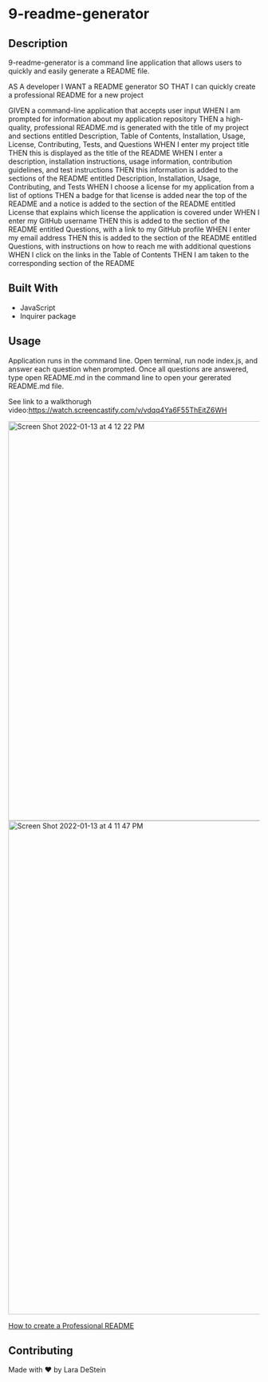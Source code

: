 # 9-readme-generator

## Description

9-readme-generator is a command line application that allows users to quickly and easily generate a README file.

AS A developer
I WANT a README generator
SO THAT I can quickly create a professional README for a new project

GIVEN a command-line application that accepts user input
WHEN I am prompted for information about my application repository
THEN a high-quality, professional README.md is generated with the title of my project and sections entitled Description, Table of Contents, Installation, Usage, License, Contributing, Tests, and Questions
WHEN I enter my project title
THEN this is displayed as the title of the README
WHEN I enter a description, installation instructions, usage information, contribution guidelines, and test instructions
THEN this information is added to the sections of the README entitled Description, Installation, Usage, Contributing, and Tests
WHEN I choose a license for my application from a list of options
THEN a badge for that license is added near the top of the README and a notice is added to the section of the README entitled License that explains which license the application is covered under
WHEN I enter my GitHub username
THEN this is added to the section of the README entitled Questions, with a link to my GitHub profile
WHEN I enter my email address
THEN this is added to the section of the README entitled Questions, with instructions on how to reach me with additional questions
WHEN I click on the links in the Table of Contents
THEN I am taken to the corresponding section of the README

## Built With

* JavaScript
* Inquirer package

## Usage

Application runs in the command line. Open terminal, run node index.js, and answer each question when prompted. Once all questions are answered, type open README.md in the command line to open your gererated README.md file. 

See link to a walkthorugh video:https://watch.screencastify.com/v/vdqq4Ya6F55ThEitZ6WH

<img width="800" alt="Screen Shot 2022-01-13 at 4 12 22 PM" src="https://user-images.githubusercontent.com/88476888/149569912-45ba68fc-bb94-42aa-bcb7-752a6eb3eaed.png">

<img width="989" alt="Screen Shot 2022-01-13 at 4 11 47 PM" src="https://user-images.githubusercontent.com/88476888/149569881-a7e9d1e6-5d26-40e3-b4b7-b8016ab6f2c6.png">

[How to create a Professional README](./readme-guide.md)

## Contributing
Made with &hearts; by Lara DeStein
